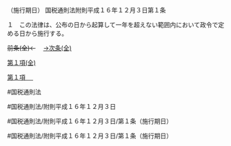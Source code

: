 （施行期日）
国税通則法附則平成１６年１２月３日第１条

１　この法律は、公布の日から起算して一年を超えない範囲内において政令で定める日から施行する。

~~前条(全)←~~　  [→次条(全)](国税通則法＿＿＿＿附則平成１６年１２月３日第３９条_.md)

[第１項(全)](国税通則法＿＿＿＿附則平成１６年１２月３日第１条第１項_.md)  

[第１項 　 ](国税通則法＿＿＿＿附則平成１６年１２月３日第１条第１項.md)  

#国税通則法

#国税通則法/附則平成１６年１２月３日

#国税通則法/附則平成１６年１２月３日/第１条（施行期日）

#国税通則法/附則平成１６年１２月３日/第１条（施行期日）

